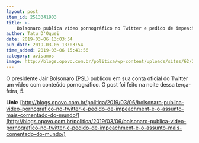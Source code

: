 ```yaml
---
layout: post
item_id: 2513341903
title: >-
    Bolsonaro publica vídeo pornográfico no Twitter e pedido de impeachment vira assunto mais comentado do mundo
author: Tatu D'Oquei
date: 2019-03-06 13:03:54
pub_date: 2019-03-06 13:03:54
time_added: 2019-03-06 15:41:56
category: avisamos
image: http://blogs.opovo.com.br/politica/wp-content/uploads/sites/62/2019/03/0603_PRINT_BOLSO-e1551877375543-300x301.png
---
```


O presidente Jair Bolsonaro (PSL) publicou em sua conta oficial do Twitter um vídeo com conteúdo pornográfico. O post foi feito na noite dessa terça-feira, 5.

**Link:** [http://blogs.opovo.com.br/politica/2019/03/06/bolsonaro-publica-video-pornografico-no-twitter-e-pedido-de-impeachment-e-o-assunto-mais-comentado-do-mundo/](http://blogs.opovo.com.br/politica/2019/03/06/bolsonaro-publica-video-pornografico-no-twitter-e-pedido-de-impeachment-e-o-assunto-mais-comentado-do-mundo/)

